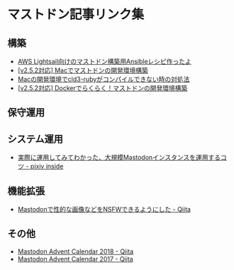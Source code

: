 <!-- TITLE: マストドンの記事リンク集 -->
<!-- SUBTITLE: マストドン関連のリンク集 -->

# マストドン記事リンク集

## 構築

* [AWS Lightsail向けのマストドン構築用Ansibleレシピ作ったよ](https://nacika.com/entry/2018/10/21/180404/)
* [\[v2.5.2対応\] Macでマストドンの開発環境構築](https://nacika.com/entry/2018/10/18/233707/)
* [Macの開発環境でcld3-rubyがコンパイルできない時の対処法](https://nacika.com/entry/2018/10/17/031329/)
* [\[v2.5.2対応\] Dockerでらくらく！マストドンの開発環境構築](https://nacika.com/entry/2018/10/13/151212/)

## 保守運用

## システム運用

* [実際に運用してみてわかった、大規模Mastodonインスタンスを運用するコツ - pixiv inside](https://inside.pixiv.blog/harukasan/1284)

## 機能拡張

* [Mastodonで性的な画像などをNSFWできるようにした - Qiita](https://qiita.com/S_H_/items/a04b46b27fc73b7a5025)

## その他

* [Mastodon Advent Calendar 2018 - Qiita](https://qiita.com/advent-calendar/2018/mastodon)
* [Mastodon Advent Calendar 2017 - Qiita](https://qiita.com/advent-calendar/2017/mastodon)